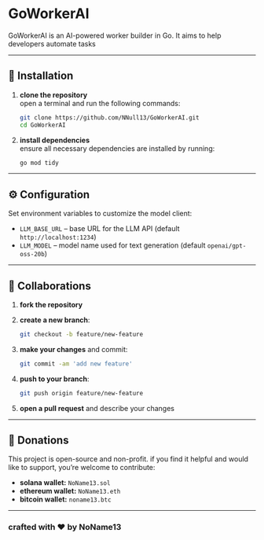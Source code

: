 
# GoWorkerAI

GoWorkerAI is an AI-powered worker builder in Go. It aims to help developers automate tasks

---

## 🚀 Installation

1. **clone the repository**  
   open a terminal and run the following commands:

   ```bash
   git clone https://github.com/NNull13/GoWorkerAI.git
   cd GoWorkerAI
   ```

2. **install dependencies**  
   ensure all necessary dependencies are installed by running:

   ```bash
   go mod tidy
   ```

---

## ⚙️ Configuration

Set environment variables to customize the model client:

- `LLM_BASE_URL` – base URL for the LLM API (default `http://localhost:1234`)
- `LLM_MODEL` – model name used for text generation (default `openai/gpt-oss-20b`)

---


## 👥 Collaborations

1. **fork the repository**
2. **create a new branch**:

   ```bash
   git checkout -b feature/new-feature
   ```

3. **make your changes** and commit:

   ```bash
   git commit -am 'add new feature'
   ```

4. **push to your branch**:

   ```bash
   git push origin feature/new-feature
   ```

5. **open a pull request** and describe your changes

---

## 💖 Donations 

This project is open-source and non-profit. if you find it helpful and would like to support, you’re welcome to contribute:

- **solana wallet:** `NoName13.sol`
- **ethereum wallet:** `NoName13.eth`
- **bitcoin wallet:** `noname13.btc`

---

### crafted with ❤️ by NoName13

